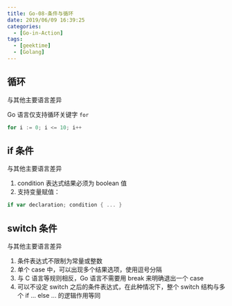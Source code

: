 ```yaml
---
title: Go-08-条件与循环
date: 2019/06/09 16:39:25
categories: 
  - [Go-in-Action]
tags: 
  - [geektime]
  - [Golang]
---
```


## 循环

与其他主要语言差异

Go 语言仅支持循环关键字 `for`

```go
for i := 0; i <= 10; i++ 
```

## if 条件

与其他主要语言差异

1. condition 表达式结果必须为 boolean 值
2. 支持变量赋值：
```go
if var declaration; condition { ... }
```

## switch 条件

与其他主要语言差异

1. 条件表达式不限制为常量或整数
2. 单个 case 中，可以出现多个结果选项，使用逗号分隔
3. 与 C 语言等规则相反，Go 语言不需要用 break 来明确退出一个 case
4. 可以不设定 switch 之后的条件表达式，在此种情况下，整个 switch 结构与多个 if ... else ... 的逻辑作用等同
